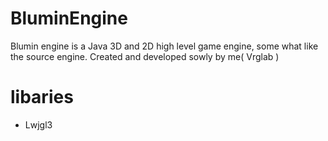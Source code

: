 # BluminEngine 
Blumin engine is a Java 3D and 2D high level game engine, some what like the source engine. 
Created and developed sowly by me( Vrglab )

# libaries
* Lwjgl3
